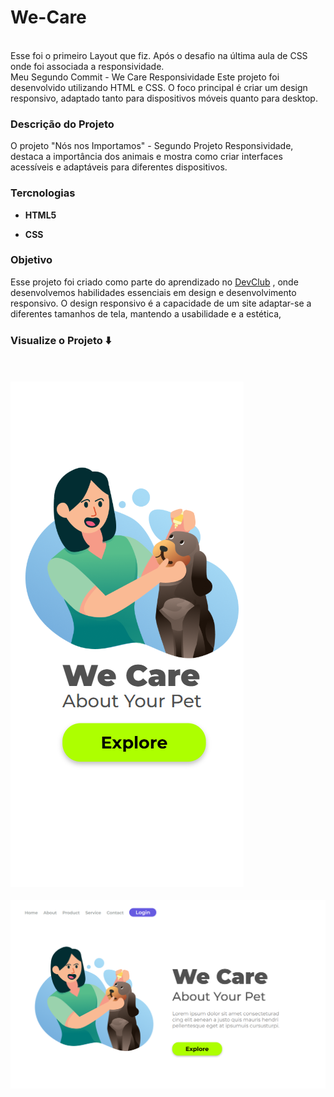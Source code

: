 # We-Care
<br>
Esse foi o primeiro Layout que fiz. Após o desafio na última aula de CSS onde foi associada a responsividade.
<br>
Meu Segundo Commit - We Care Responsividade
Este projeto foi desenvolvido utilizando HTML e CSS. O foco principal é criar um design responsivo, adaptado tanto para dispositivos móveis quanto para desktop.

### Descrição do Projeto
O projeto "Nós nos Importamos" - Segundo Projeto Responsividade, destaca a importância dos animais e mostra como criar interfaces acessíveis e adaptáveis ​​para diferentes dispositivos.

### Tercnologias
- **HTML5**

- **CSS**

### Objetivo
Esse projeto foi criado como parte do aprendizado no <a href="https://aulas.devclub.com.br/signin" target="_blank">DevClub</a> , onde desenvolvemos habilidades essenciais em design e desenvolvimento responsivo. O design responsivo é a capacidade de um site adaptar-se a diferentes tamanhos de tela, mantendo a usabilidade e a estética,

### Visualize o Projeto ⬇️
<br>
<br>
<img src="https://github.com/Gislaine-Luna/assets2/blob/master/img/mobile.png?raw=true" alt="Imagem Mobile">
<br>
<br>
<img src="https://github.com/Gislaine-Luna/assets2/blob/master/img/desktop.png?raw=true" alt="Imagem Desktop">
